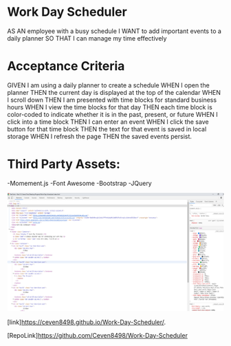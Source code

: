 # Work Day Scheduler

AS AN employee with a busy schedule
I WANT to add important events to a daily planner
SO THAT I can manage my time effectively

# Acceptance Criteria

GIVEN I am using a daily planner to create a schedule
WHEN I open the planner
THEN the current day is displayed at the top of the calendar
WHEN I scroll down
THEN I am presented with time blocks for standard business hours
WHEN I view the time blocks for that day
THEN each time block is color-coded to indicate whether it is in the past, present, or future
WHEN I click into a time block
THEN I can enter an event
WHEN I click the save button for that time block
THEN the text for that event is saved in local storage
WHEN I refresh the page
THEN the saved events persist.

# Third Party Assets:
-Momement.js
-Font Awesome
-Bootstrap
-JQuery

![img screenshot](./screenshot.png)

[link]https://ceven8498.github.io/Work-Day-Scheduler/.

[RepoLink]https://github.com/Ceven8498/Work-Day-Scheduler